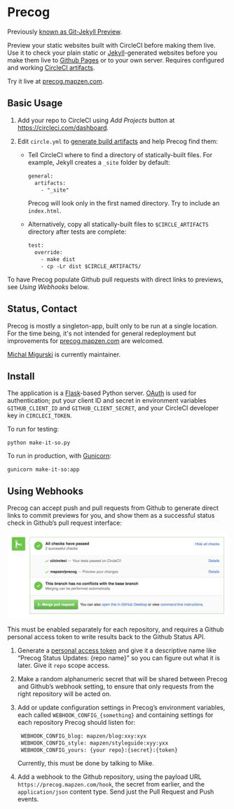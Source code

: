 Precog
======

Previously [known as Git-Jekyll Preview](http://github.com/codeforamerica/git-jekyll-preview).

Preview your static websites built with CircleCI before making them live.
Use it to check your plain static or [Jekyll](http://jekyllrb.com/)-generated
websites before you make them live to [Github Pages](http://pages.github.com/)
or to your own server. Requires configured and working
[CircleCI artifacts](https://circleci.com/docs/build-artifacts).

Try it live at [precog.mapzen.com](http://precog.mapzen.com).

Basic Usage
-----------

1.  Add your repo to CircleCI using _Add Projects_ button at https://circleci.com/dashboard.
    
2.  Edit `circle.yml` to [generate build artifacts](https://circleci.com/docs/build-artifacts)
    and help Precog find them:
    
    *   Tell CircleCI where to find a directory of statically-built files.
        For example, Jekyll creates a `_site` folder by default:
    
            general:
              artifacts:
                - "_site"
    
        Precog will look only in the first named directory.
        Try to include an `index.html`.
    
    *   Alternatively, copy all statically-built files to `$CIRCLE_ARTIFACTS`
        directory after tests are complete:
    
            test:
              override:
                - make dist
                - cp -Lr dist $CIRCLE_ARTIFACTS/

To have Precog populate Github pull requests with direct links to previews,
see _Using Webhooks_ below.

Status, Contact
---------------

Precog is mostly a singleton-app, built only to be run at a single
location. For the time being, it's not intended for general redeployment but
improvements for [precog.mapzen.com](http://precog.mapzen.com)
are welcomed.

[Michal Migurski](https://github.com/migurski) is currently maintainer.

Install
-------

The application is a [Flask](http://flask.pocoo.org)-based Python server.
[OAuth](http://developer.github.com/v3/oauth/) is used for authentication;
put your client ID and secret in environment variables `GITHUB_CLIENT_ID`
and `GITHUB_CLIENT_SECRET`, and your CircleCI developer key in `CIRCLECI_TOKEN`.

To run for testing:

    python make-it-so.py

To run in production, with [Gunicorn](http://gunicorn.org):

    gunicorn make-it-so:app

Using Webhooks
--------------

Precog can accept push and pull requests from Github to generate direct links
to commit previews for you, and show them as a successful status check in
Github’s pull request interface:

![screenshot of webhook results in use](webhook-illustration.png)

This must be enabled separately for each repository, and requires a Github
personal access token to write results back to the Github Status API.

1. Generate a [personal access token](https://github.com/settings/tokens) and
   give it a descriptive name like “Precog Status Updates: {repo name}” so
   you can figure out what it is later. Give it `repo` scope access.
   
2. Make a random alphanumeric secret that will be shared between Precog
   and Github’s webhook setting, to ensure that only requests from the right
   repository will be acted on.
   
3. Add or update configuration settings in Precog’s environment variables,
   each called `WEBHOOK_CONFIG_{something}` and containing settings for each
   repository Precog should listen for:
   
        WEBHOOK_CONFIG_blog: mapzen/blog:xxy:xyx
        WEBHOOK_CONFIG_style: mapzen/styleguide:xyy:yxx
        WEBHOOK_CONFIG_yours: {your repo}:{secret}:{token}
   
   Currently, this must be done by talking to Mike.
   
4. Add a webhook to the Github repository, using the payload URL
   `https://precog.mapzen.com/hook`, the secret from earlier, and the
   `application/json` content type. Send just the Pull Request and Push events.
